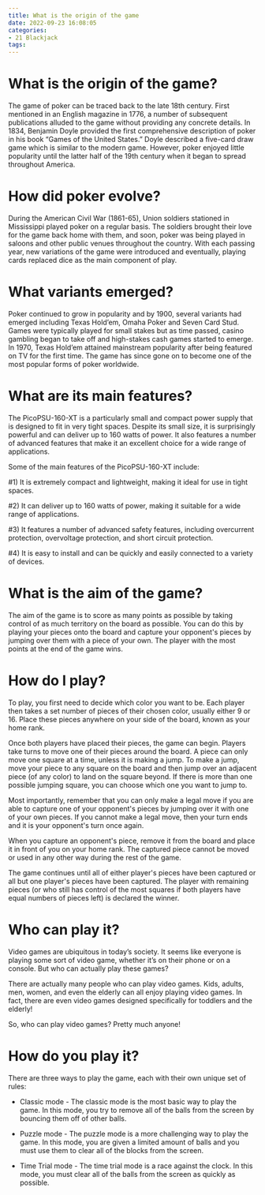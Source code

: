 ```yaml
---
title: What is the origin of the game
date: 2022-09-23 16:08:05
categories:
- 21 Blackjack
tags:
---
```



#  What is the origin of the game?

The game of poker can be traced back to the late 18th century. First mentioned in an English magazine in 1776, a number of subsequent publications alluded to the game without providing any concrete details. In 1834, Benjamin Doyle provided the first comprehensive description of poker in his book “Games of the United States.” Doyle described a five-card draw game which is similar to the modern game. However, poker enjoyed little popularity until the latter half of the 19th century when it began to spread throughout America.

# How did poker evolve?

During the American Civil War (1861-65), Union soldiers stationed in Mississippi played poker on a regular basis. The soldiers brought their love for the game back home with them, and soon, poker was being played in saloons and other public venues throughout the country. With each passing year, new variations of the game were introduced and eventually, playing cards replaced dice as the main component of play.

# What variants emerged?

Poker continued to grow in popularity and by 1900, several variants had emerged including Texas Hold’em, Omaha Poker and Seven Card Stud. Games were typically played for small stakes but as time passed, casino gambling began to take off and high-stakes cash games started to emerge. In 1970, Texas Hold’em attained mainstream popularity after being featured on TV for the first time. The game has since gone on to become one of the most popular forms of poker worldwide.

#  What are its main features?

The PicoPSU-160-XT is a particularly small and compact power supply that is designed to fit in very tight spaces. Despite its small size, it is surprisingly powerful and can deliver up to 160 watts of power. It also features a number of advanced features that make it an excellent choice for a wide range of applications.

Some of the main features of the PicoPSU-160-XT include:

#1) It is extremely compact and lightweight, making it ideal for use in tight spaces.

#2) It can deliver up to 160 watts of power, making it suitable for a wide range of applications.

#3) It features a number of advanced safety features, including overcurrent protection, overvoltage protection, and short circuit protection.

#4) It is easy to install and can be quickly and easily connected to a variety of devices.

#  What is the aim of the game?

The aim of the game is to score as many points as possible by taking control of as much territory on the board as possible. You can do this by playing your pieces onto the board and capture your opponent's pieces by jumping over them with a piece of your own. The player with the most points at the end of the game wins.

# How do I play?

To play, you first need to decide which color you want to be. Each player then takes a set number of pieces of their chosen color, usually either 9 or 16. Place these pieces anywhere on your side of the board, known as your home rank.


Once both players have placed their pieces, the game can begin. Players take turns to move one of their pieces around the board. A piece can only move one square at a time, unless it is making a jump. To make a jump, move your piece to any square on the board and then jump over an adjacent piece (of any color) to land on the square beyond. If there is more than one possible jumping square, you can choose which one you want to jump to.

Most importantly, remember that you can only make a legal move if you are able to capture one of your opponent's pieces by jumping over it with one of your own pieces. If you cannot make a legal move, then your turn ends and it is your opponent's turn once again.


When you capture an opponent's piece, remove it from the board and place it in front of you on your home rank. The captured piece cannot be moved or used in any other way during the rest of the game.


The game continues until all of either player's pieces have been captured or all but one player's pieces have been captured. The player with remaining pieces (or who still has control of the most squares if both players have equal numbers of pieces left) is declared the winner.

#  Who can play it?

Video games are ubiquitous in today’s society. It seems like everyone is playing some sort of video game, whether it’s on their phone or on a console. But who can actually play these games?

There are actually many people who can play video games. Kids, adults, men, women, and even the elderly can all enjoy playing video games. In fact, there are even video games designed specifically for toddlers and the elderly!

So, who can play video games? Pretty much anyone!

#  How do you play it?

There are three ways to play the game, each with their own unique set of rules:

* Classic mode - The classic mode is the most basic way to play the game. In this mode, you try to remove all of the balls from the screen by bouncing them off of other balls.

* Puzzle mode - The puzzle mode is a more challenging way to play the game. In this mode, you are given a limited amount of balls and you must use them to clear all of the blocks from the screen.

* Time Trial mode - The time trial mode is a race against the clock. In this mode, you must clear all of the balls from the screen as quickly as possible.